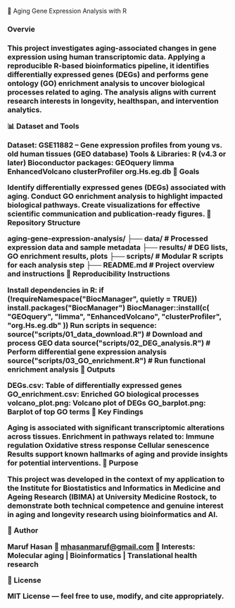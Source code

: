 🧬 Aging Gene Expression Analysis with R

<h3>Overvie<h3>

This project investigates aging-associated changes in gene expression using human transcriptomic data. Applying a reproducible R-based bioinformatics pipeline, it identifies differentially expressed genes (DEGs) and performs gene ontology (GO) enrichment analysis to uncover biological processes related to aging. The analysis aligns with current research interests in longevity, healthspan, and intervention analytics.

📊 Dataset and Tools

Dataset: GSE11882 – Gene expression profiles from young vs. old human tissues (GEO database)
Tools & Libraries:
R (v4.3 or later)
Bioconductor packages:
GEOquery
limma
EnhancedVolcano
clusterProfiler
org.Hs.eg.db
🎯 Goals

Identify differentially expressed genes (DEGs) associated with aging.
Conduct GO enrichment analysis to highlight impacted biological pathways.
Create visualizations for effective scientific communication and publication-ready figures.
📁 Repository Structure

aging-gene-expression-analysis/
├── data/             # Processed expression data and sample metadata
├── results/          # DEG lists, GO enrichment results, plots
├── scripts/          # Modular R scripts for each analysis step
├── README.md         # Project overview and instructions
🔁 Reproducibility Instructions

Install dependencies in R:
if (!requireNamespace("BiocManager", quietly = TRUE))
    install.packages("BiocManager")
BiocManager::install(c(
  "GEOquery", "limma", "EnhancedVolcano",
  "clusterProfiler", "org.Hs.eg.db"
))
Run scripts in sequence:
source("scripts/01_data_download.R")     # Download and process GEO data
source("scripts/02_DEG_analysis.R")      # Perform differential gene expression analysis
source("scripts/03_GO_enrichment.R")     # Run functional enrichment analysis
📂 Outputs

DEGs.csv: Table of differentially expressed genes
GO_enrichment.csv: Enriched GO biological processes
volcano_plot.png: Volcano plot of DEGs
GO_barplot.png: Barplot of top GO terms
🔬 Key Findings

Aging is associated with significant transcriptomic alterations across tissues.
Enrichment in pathways related to:
Immune regulation
Oxidative stress response
Cellular senescence
Results support known hallmarks of aging and provide insights for potential interventions.
🧠 Purpose

This project was developed in the context of my application to the
Institute for Biostatistics and Informatics in Medicine and Ageing Research (IBIMA)
at University Medicine Rostock, to demonstrate both technical competence and genuine interest in aging and longevity research using bioinformatics and AI.

👤 Author

Maruf Hasan
📧 mhasanmaruf@gmail.com
🔬 Interests: Molecular aging | Bioinformatics | Translational health research

📜 License

MIT License — feel free to use, modify, and cite appropriately.
